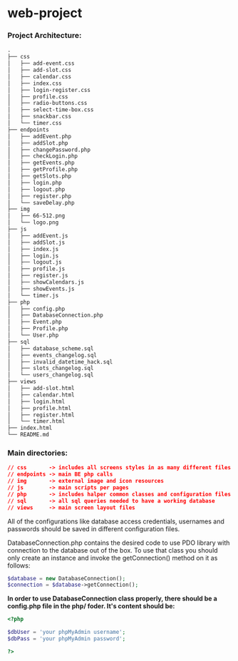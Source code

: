 # web-project

### Project Architecture:

```markdown
.
├── css
│   ├── add-event.css
│   ├── add-slot.css
│   ├── calendar.css
│   ├── index.css
│   ├── login-register.css
│   ├── profile.css
│   ├── radio-buttons.css
│   ├── select-time-box.css
│   ├── snackbar.css
│   └── timer.css
├── endpoints
│   ├── addEvent.php
│   ├── addSlot.php
│   ├── changePassword.php
│   ├── checkLogin.php
│   ├── getEvents.php
│   ├── getProfile.php
│   ├── getSlots.php
│   ├── login.php
│   ├── logout.php
│   ├── register.php
│   └── saveDelay.php
├── img
│   ├── 66-512.png
│   └── logo.png
├── js
│   ├── addEvent.js
│   ├── addSlot.js
│   ├── index.js
│   ├── login.js
│   ├── logout.js
│   ├── profile.js
│   ├── register.js
│   ├── showCalendars.js
│   ├── showEvents.js
│   └── timer.js
├── php
│   ├── config.php
│   ├── DatabaseConnection.php
│   ├── Event.php
│   ├── Profile.php
│   └── User.php
├── sql
│   ├── database_scheme.sql
│   ├── events_changelog.sql
│   ├── invalid_datetime_hack.sql
│   ├── slots_changelog.sql
│   └── users_changelog.sql
├── views
│   ├── add-slot.html
│   ├── calendar.html
│   ├── login.html
│   ├── profile.html
│   ├── register.html
│   └── timer.html
├── index.html
└── README.md

```

### Main directories:

```json
// css       -> includes all screens styles in as many different files as possible
// endpoints -> main BE php calls
// img       -> external image and icon resources
// js        -> main scripts per pages
// php       -> includes halper common classes and configuration files
// sql		 -> all sql queries needed to have a working database
// views     -> main screen layout files
```

All of the configurations like database access credentials, usernames and passwords should be saved in different configuration files.

DatabaseConnection.php contains the desired code to use PDO library with connection to the database out of the box. To use that class you should only create an instance and invoke the getConnection() method on it as follows:

```php
$database = new DatabaseConnection();
$connection = $database->getConnection();
```

**In order to use DatabaseConnection class properly, there should be a config.php file in the php/ foder. It's content should be:**

```php
<?php 

$dbUser = 'your phpMyAdmin username';
$dbPass = 'your phpMyAdmin password';

?>
```

